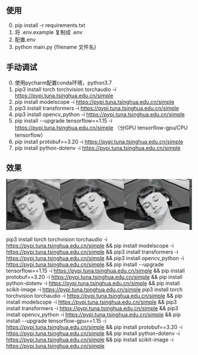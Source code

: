 ## 使用
0. pip install -r requirements.txt
1. 将 .env.example 复制成 .env
2. 配置.env
3. python main.py {filename 文件名}


## 手动调试
0. 使用pycharm配置conda环境，python3.7
1. pip3 install torch torchvision torchaudio -i https://pypi.tuna.tsinghua.edu.cn/simple
2. pip install modelscope -i https://pypi.tuna.tsinghua.edu.cn/simple
3. pip3 install transformers -i https://pypi.tuna.tsinghua.edu.cn/simple
4. pip3 install opencv_python -i https://pypi.tuna.tsinghua.edu.cn/simple
5. pip install --upgrade tensorflow==1.15 -i https://pypi.tuna.tsinghua.edu.cn/simple  （分GPU tensorflow-gpu/CPU tensorflow）
6. pip install protobuf==3.20 -i https://pypi.tuna.tsinghua.edu.cn/simple
7. pip install python-dotenv -i https://pypi.tuna.tsinghua.edu.cn/simple


## 效果
![example](https://raw.githubusercontent.com/ouhaohan8023/AICV/main/images/example.png)

pip3 install torch torchvision torchaudio -i https://pypi.tuna.tsinghua.edu.cn/simple && pip install modelscope -i https://pypi.tuna.tsinghua.edu.cn/simple && pip3 install transformers -i https://pypi.tuna.tsinghua.edu.cn/simple && pip3 install opencv_python -i https://pypi.tuna.tsinghua.edu.cn/simple && pip install --upgrade tensorflow==1.15 -i https://pypi.tuna.tsinghua.edu.cn/simple &&  pip install protobuf==3.20 -i https://pypi.tuna.tsinghua.edu.cn/simple && pip install python-dotenv -i https://pypi.tuna.tsinghua.edu.cn/simple && pip install scikit-image -i https://pypi.tuna.tsinghua.edu.cn/simple
pip3 install torch torchvision torchaudio -i https://pypi.tuna.tsinghua.edu.cn/simple && pip install modelscope -i https://pypi.tuna.tsinghua.edu.cn/simple && pip3 install transformers -i https://pypi.tuna.tsinghua.edu.cn/simple && pip3 install opencv_python -i https://pypi.tuna.tsinghua.edu.cn/simple && pip install --upgrade tensorflow-gpu==1.15 -i https://pypi.tuna.tsinghua.edu.cn/simple &&  pip install protobuf==3.20 -i https://pypi.tuna.tsinghua.edu.cn/simple && pip install python-dotenv -i https://pypi.tuna.tsinghua.edu.cn/simple && pip install scikit-image -i https://pypi.tuna.tsinghua.edu.cn/simple
